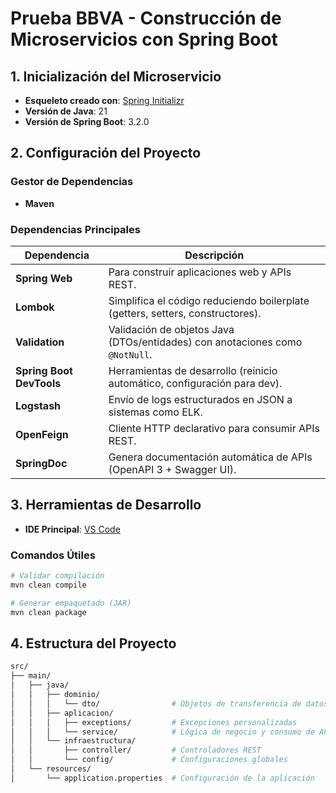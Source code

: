 # Prueba BBVA - Construcción de Microservicios con Spring Boot

## 1. Inicialización del Microservicio
- **Esqueleto creado con**: [Spring Initializr](https://start.spring.io/)
- **Versión de Java**: 21
- **Versión de Spring Boot**: 3.2.0

## 2. Configuración del Proyecto
### Gestor de Dependencias
- **Maven**

### Dependencias Principales
| Dependencia               | Descripción                                                                 |
|---------------------------|-----------------------------------------------------------------------------|
| **Spring Web**            | Para construir aplicaciones web y APIs REST.                                |
| **Lombok**                | Simplifica el código reduciendo boilerplate (getters, setters, constructores). |
| **Validation**            | Validación de objetos Java (DTOs/entidades) con anotaciones como `@NotNull`. |
| **Spring Boot DevTools**  | Herramientas de desarrollo (reinicio automático, configuración para dev).   |
| **Logstash**              | Envío de logs estructurados en JSON a sistemas como ELK.                    |
| **OpenFeign**             | Cliente HTTP declarativo para consumir APIs REST.                           |
| **SpringDoc**             | Genera documentación automática de APIs (OpenAPI 3 + Swagger UI).           |

## 3. Herramientas de Desarrollo
- **IDE Principal**: [VS Code](https://code.visualstudio.com/download)

### Comandos Útiles
```bash
# Validar compilación
mvn clean compile

# Generar empaquetado (JAR)
mvn clean package
```
## 4. Estructura del Proyecto
```bash
src/
├── main/
│   ├── java/
│   │   ├── dominio/
│   │   │   └── dto/                # Objetos de transferencia de datos
│   │   ├── aplicacion/
│   │   │   ├── exceptions/         # Excepciones personalizadas
│   │   │   └── service/            # Lógica de negocio y consumo de APIs
│   │   └── infraestructura/
│   │       ├── controller/         # Controladores REST
│   │       └── config/             # Configuraciones globales
│   └── resources/
│       └── application.properties  # Configuración de la aplicación
```
